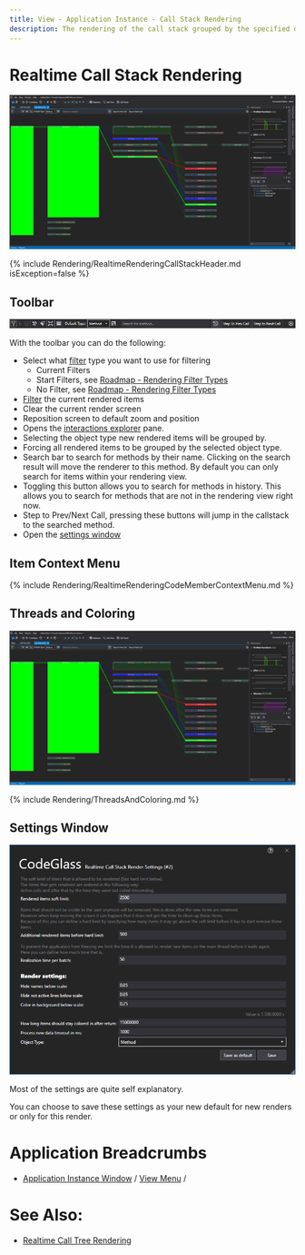 ```yaml
---
title: View - Application Instance - Call Stack Rendering
description: The rendering of the call stack grouped by the specified data type, like class or namespace.
---
```

# Realtime Call Stack Rendering
![assets/img/ApplicationInstanceWindow/RealtimeGroupedCallStackRendering.png](../../../assets/img/ApplicationInstanceWindow/RealtimeGroupedCallStackRendering.png)

{% include Rendering/RealtimeRenderingCallStackHeader.md  isException=false %}


## Toolbar
![assets/img/ApplicationInstanceWindow/GroupedCallStackRenderingToolbar.png](../../../assets/img/ApplicationInstanceWindow/GroupedCallStackRenderingToolbar.png)

With the toolbar you can do the following:

- Select what [filter](../../features/ProfilingDataFiltering.md) type you want to use for filtering
    - Current Filters
    - Start Filters, see [Roadmap - Rendering Filter Types](../../Roadmap/ImprovedRenderingFilterType)
    - No Filter, see [Roadmap - Rendering Filter Types](../../Roadmap/ImprovedRenderingFilterType)
- [Filter](../../features/ProfilingDataFiltering.md) the current rendered items
- Clear the current render screen
- Reposition screen to default zoom and position 
- Opens the [interactions explorer](../../features/Interactions.md) pane.
- Selecting the object type new rendered items will be grouped by.
- Forcing all rendered items to be grouped by the selected object type.
- Search bar to search for methods by their name. Clicking on the search result will move the renderer to this method. By default you can only search for items within your rendering view.
- Toggling this button allows you to search for methods in history. This allows you to search for methods that are not in the rendering view right now.
- Step to Prev/Next Call, pressing these buttons will jump in the callstack to the searched method.
- Open the [settings window](#settings-window)

## Item Context Menu
{% include Rendering/RealtimeRenderingCodeMemberContextMenu.md %}

## Threads and Coloring
![assets/img/ApplicationInstanceWindow/RealtimeGroupedCallStackRendering.png](../../../assets/img/ApplicationInstanceWindow/RealtimeGroupedCallStackRendering.png)

{% include Rendering/ThreadsAndColoring.md %}

## Settings Window
![assets/img/ApplicationInstanceWindow/RealtimeGroupedCallStackRenderingSettings.png](../../../assets/img/ApplicationInstanceWindow/RealtimeGroupedCallStackRenderingSettings.png)

Most of the settings are quite self explanatory.

You can choose to save these settings as your new default for new renders or only for this render.

# Application Breadcrumbs
-  [Application Instance Window](../ApplicationInstanceDockWindow.md) / [View Menu](../ApplicationInstanceDockWindow/MenuBar.md#view-menu) / 

# See Also:
- [Realtime Call Tree Rendering](CallTreeRendering.md)
